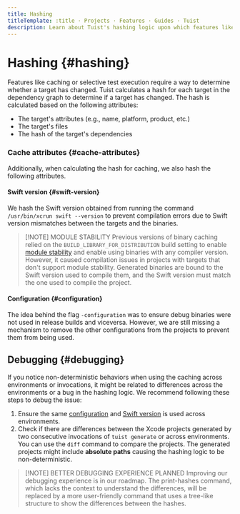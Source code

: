 ```yaml
---
title: Hashing
titleTemplate: :title · Projects · Features · Guides · Tuist
description: Learn about Tuist's hashing logic upon which features like binary caching and selective testing are built.
---
```


# Hashing {#hashing}

Features like <LocalizedLink href="/guides/features/cache">caching</LocalizedLink> or selective test execution require a way to determine whether a target has changed. Tuist calculates a hash for each target in the dependency graph to determine if a target has changed. The hash is calculated based on the following attributes:

- The target's attributes (e.g., name, platform, product, etc.)
- The target's files
- The hash of the target's dependencies

### Cache attributes {#cache-attributes}

Additionally, when calculating the hash for <LocalizedLink href="/guides/features/cache">caching</LocalizedLink>, we also hash the following attributes.

#### Swift version {#swift-version}

We hash the Swift version obtained from running the command `/usr/bin/xcrun swift --version` to prevent compilation errors due to Swift version mismatches between the targets and the binaries.

> [!NOTE] MODULE STABILITY
> Previous versions of binary caching relied on the `BUILD_LIBRARY_FOR_DISTRIBUTION` build setting to enable [module stability](https://www.swift.org/blog/library-evolution#enabling-library-evolution-support) and enable using binaries with any compiler version. However, it caused compilation issues in projects with targets that don't support module stability. Generated binaries are bound to the Swift version used to compile them, and the Swift version must match the one used to compile the project.

#### Configuration {#configuration}

The idea behind the flag `-configuration` was to ensure debug binaries were not used in release builds and viceversa. However, we are still missing a mechanism to remove the other configurations from the projects to prevent them from being used.

## Debugging {#debugging}

If you notice non-deterministic behaviors when using the caching across environments or invocations, it might be related to differences across the environments or a bug in the hashing logic. We recommend following these steps to debug the issue:

1. Ensure the same [configuration](#configuration) and [Swift version](#swift-version) is used across environments.
2. Check if there are differences between the Xcode projects generated by two consecutive invocations of `tuist generate` or across environments. You can use the `diff` command to compare the projects. The generated projects might include **absolute paths** causing the hashing logic to be non-deterministic.

> [!NOTE] BETTER DEBUGGING EXPERIENCE PLANNED
> Improving our debugging experience is in our roadmap. The print-hashes command, which lacks the context to understand the differences, will be replaced by a more user-friendly command that uses a tree-like structure to show the differences between the hashes.
